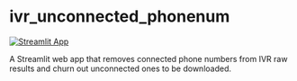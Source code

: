 # ivr_unconnected_phonenum
[![Streamlit App](https://static.streamlit.io/badges/streamlit_badge_black_white.svg)](https://ivr-unconnected-phonenum.streamlit.app/)

A Streamlit web app that removes connected phone numbers from IVR raw results and churn out unconnected ones to be downloaded.
